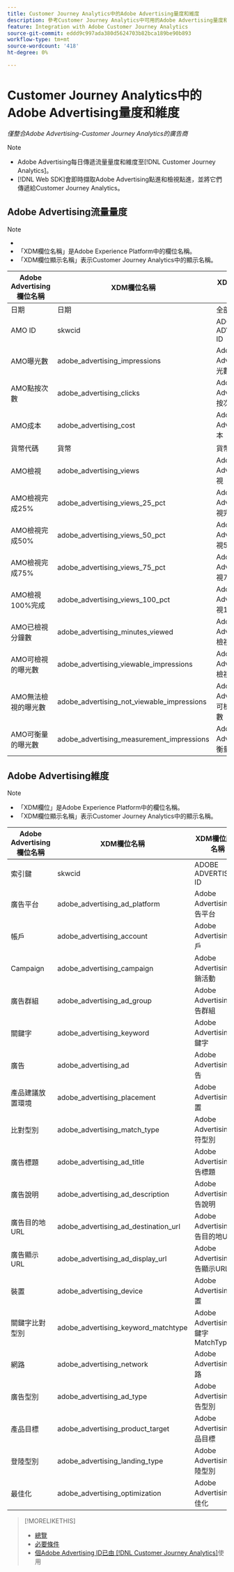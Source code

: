 ```yaml
---
title: Customer Journey Analytics中的Adobe Advertising量度和維度
description: 參考Customer Journey Analytics中可用的Adobe Advertising量度和維度。
feature: Integration with Adobe Customer Journey Analytics
source-git-commit: eddd9c997ada380d5624703b82bca189be90b893
workflow-type: tm+mt
source-wordcount: '418'
ht-degree: 0%

---
```


# Customer Journey Analytics中的Adobe Advertising量度和維度

*僅整合Adobe Advertising-Customer Journey Analytics的廣告商*

>[!NOTE]
>
>* Adobe Advertising每日傳遞流量量度和維度至[!DNL Customer Journey Analytics]。
>* [!DNL Web SDK]會即時擷取Adobe Advertising點進和檢視點進，並將它們傳遞給Customer Journey Analytics。

## Adobe Advertising流量量度

<!-- Verify column names -->

>[!NOTE]
>
>* &#x200B;
>* 「XDM欄位名稱」是Adobe Experience Platform中的欄位名稱。
>* 「XDM欄位顯示名稱」表示Customer Journey Analytics中的顯示名稱。

| Adobe Advertising欄位名稱 | XDM欄位名稱 | XDM欄位顯示名稱 | Source |
|------------------------------|----------------|------------------------|--------|
| 日期 | 日期 | 全部 | |
| AMO ID | skwcid | ADOBE ADVERTISING ID | 全部 |
| AMO曝光數 | adobe_advertising_impressions | Adobe Advertising曝光數 | 全部 |
| AMO點按次數 | adobe_advertising_clicks | Adobe Advertising點按次數 | 全部 |
| AMO成本 | adobe_advertising_cost | Adobe Advertising成本 | 全部 |
| 貨幣代碼 | 貨幣 | 貨幣 | 全部 |
| AMO檢視 | adobe_advertising_views | Adobe Advertising檢視 | Ad Cloud DSP |
| AMO檢視完成25% | adobe_advertising_views_25_pct | Adobe Advertising檢視完成25% | Ad Cloud DSP |
| AMO檢視完成50% | adobe_advertising_views_50_pct | Adobe Advertising檢視50%完成 | Ad Cloud DSP |
| AMO檢視完成75% | adobe_advertising_views_75_pct | Adobe Advertising檢視75%完成 | Ad Cloud DSP |
| AMO檢視100%完成 | adobe_advertising_views_100_pct | Adobe Advertising檢視100%完成 | Ad Cloud DSP |
| AMO已檢視分鐘數 | adobe_advertising_minutes_viewed | Adobe Advertising已檢視分鐘數 | Ad Cloud DSP |
| AMO可檢視的曝光數 | adobe_advertising_viewable_impressions | Adobe Advertising可檢視的曝光數 | Ad Cloud DSP |
| AMO無法檢視的曝光數 | adobe_advertising_not_viewable_impressions | Adobe Advertising不可檢視的曝光數 | Ad Cloud DSP |
| AMO可衡量的曝光數 | adobe_advertising_measurement_impressions | Adobe Advertising可衡量的曝光數 | Ad Cloud DSP |

<!--
| Adobe Advertising Landing Page Views | adobe_advertising_landing_page_views | Adobe Advertising Landing Page Views | Meta Only |
| Adobe Advertising App Events | adobe_advertising_app_events | Adobe Advertising App Events | Meta Only |
| Adobe Advertising Engagements | adobe_advertising_engagements | Adobe Advertising Engagements | Meta Only |
| Adobe Advertising Ad Platform Conversions | adobe_advertising_ad_platform_conversions | Adobe Advertising Ad Platform Conversions | Meta Only |
| Adobe Advertising App Installs | adobe_advertising_app_installs | Adobe Advertising App Installs | Meta Only |
| Adobe Advertising Ad Platform Conversion Value | adobe_advertising_ad_platform_conversion_value | Adobe Advertising Ad Platform Conversion Value | Meta Only |
| Adobe Advertising Ad Platform Leads | adobe_advertising_ad_platform_leads | Adobe Advertising Ad Platform Leads | Meta Only |
| Adobe Advertising Page Like | adobe_advertising_page_like | Adobe Advertising Page Like | Meta Only |
| Adobe Advertising Phone Calls | adobe_advertising_phone_calls | Adobe Advertising Phone Calls | Meta Only |
| Adobe Advertising Messages | adobe_advertising_messages | Adobe Advertising Messages | Meta Only |
-->

## Adobe Advertising維度

>[!NOTE]
>
>* 「XDM欄位」是Adobe Experience Platform中的欄位名稱。
>* 「XDM欄位顯示名稱」表示Customer Journey Analytics中的顯示名稱。

| Adobe Advertising欄位名稱 | XDM欄位名稱 | XDM欄位顯示名稱 | Source |
|------------------------------|----------------|------------------------|--------|
| 索引鍵 | skwcid | ADOBE ADVERTISING ID |
| 廣告平台 | adobe_advertising_ad_platform | Adobe Advertising廣告平台 |
| 帳戶 | adobe_advertising_account | Adobe Advertising帳戶 |
| Campaign | adobe_advertising_campaign | Adobe Advertising行銷活動 |
| 廣告群組 | adobe_advertising_ad_group | Adobe Advertising廣告群組 |
| 關鍵字 | adobe_advertising_keyword | Adobe Advertising關鍵字 |
| 廣告 | adobe_advertising_ad | Adobe Advertising廣告 |
| 產品建議放置環境 | adobe_advertising_placement | Adobe Advertising位置 |
| 比對型別 | adobe_advertising_match_type | Adobe Advertising相符型別 |
| 廣告標題 | adobe_advertising_ad_title | Adobe Advertising廣告標題 |
| 廣告說明 | adobe_advertising_ad_description | Adobe Advertising廣告說明 |
| 廣告目的地URL | adobe_advertising_ad_destination_url | Adobe Advertising廣告目的地URL |
| 廣告顯示URL | adobe_advertising_ad_display_url | Adobe Advertising廣告顯示URL |
| 裝置 | adobe_advertising_device | Adobe Advertising裝置 |
| 關鍵字比對型別 | adobe_advertising_keyword_matchtype | Adobe Advertising關鍵字MatchType |
| 網路 | adobe_advertising_network | Adobe Advertising網路 |
| 廣告型別 | adobe_advertising_ad_type | Adobe Advertising廣告型別 |
| 產品目標 | adobe_advertising_product_target | Adobe Advertising產品目標 |
| 登陸型別 | adobe_advertising_landing_type | Adobe Advertising登陸型別 |
| 最佳化 | adobe_advertising_optimization | Adobe Advertising最佳化 |

>[!MORELIKETHIS]
>
>* [總覽](overview.md)
>* [必要條件](prerequisites.md)
>* [個Adobe Advertising ID已由 [!DNL Customer Journey Analytics]](ids.md)使用
